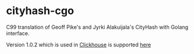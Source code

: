 # cityhash-cgo #

C99 translation of Geoff Pike's and Jyrki Alakuijala's CityHash with Golang interface.

Version 1.0.2 which is used in [Clickhouse](https://clickhouse.yandex/docs/en/query_language/functions/hash_functions/#cityhash64) is supported [here](https://github.com/5cmpersec/cityhash/tree/v1.0.2)
